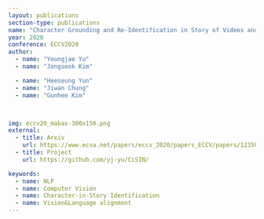 ```yaml
---
layout: publications
section-type: publications
name: "Character Grounding and Re-Identification in Story of Videos and Text Descriptions"
year: 2020
conference: ECCV2020
author:
  - name: "Youngjae Yu"
  - name: "Jongseok Kim"

  - name: "Heeseung Yun"
  - name: "Jiwan Chung"
  - name: "Gunhee Kim"



img: eccv20_mabas-300x150.png
external:
  - title: Arxiv
    url: https://www.ecva.net/papers/eccv_2020/papers_ECCV/papers/123500528.pdf
  - title: Project
    url: https://github.com/yj-yu/CiSIN/

keywords:
  - name: NLP
  - name: Computer Vision
  - name: Character-in-Story Identification
  - name: Vision&Language alignment
---
```




